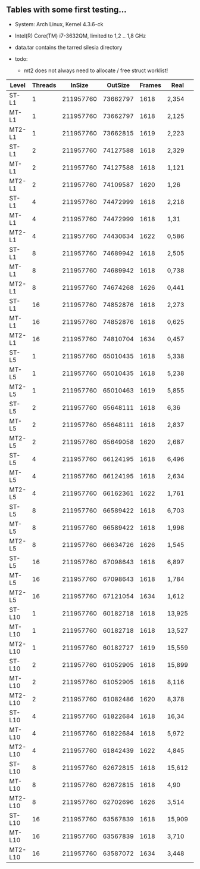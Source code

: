 
## Tables with some first testing...

 - System: Arch Linux, Kernel 4.3.6-ck
 - Intel(R) Core(TM) i7-3632QM, limited to 1,2 .. 1,8 GHz
 - data.tar contains the tarred silesia directory
 
 - todo:
   - mt2 does not always need to allocate / free struct worklist!

Level|Threads|InSize|OutSize|Frames|Real|User|Sys|MaxMem
-----|-------|------|-------|------|----|----|---|-------
ST-L1|1|211957760|73662797|1618|2,354|2,304|0,43|2504
MT-L1|1|211957760|73662797|1618|2,125|1,448|0,2|2772
MT2-L1|1|211957760|73662815|1619|2,223|2,163|0,55|2688
ST-L1|2|211957760|74127588|1618|2,329|2,282|0,42|3772
MT-L1|2|211957760|74127588|1618|1,121|1,354|0,8|3636
MT2-L1|2|211957760|74109587|1620|1,26|2,11|0,32|4076
ST-L1|4|211957760|74472999|1618|2,218|2,174|0,39|5856
MT-L1|4|211957760|74472999|1618|1,31|1,644|0,8|5980
MT2-L1|4|211957760|74430634|1622|0,586|2,277|0,49|7156
ST-L1|8|211957760|74689942|1618|2,505|2,444|0,54|10452
MT-L1|8|211957760|74689942|1618|0,738|2,228|0,20|10732
MT2-L1|8|211957760|74674268|1626|0,441|3,385|0,38|13208
ST-L1|16|211957760|74852876|1618|2,273|2,211|0,58|19420
MT-L1|16|211957760|74852876|1618|0,625|2,599|0,35|19832
MT2-L1|16|211957760|74810704|1634|0,457|3,513|0,50|28828
ST-L5|1|211957760|65010435|1618|5,338|5,265|0,60|4140
MT-L5|1|211957760|65010435|1618|5,238|4,599|0,2|4300
MT2-L5|1|211957760|65010463|1619|5,855|5,786|0,50|4172
ST-L5|2|211957760|65648111|1618|6,36|5,962|0,56|6908
MT-L5|2|211957760|65648111|1618|2,837|4,687|0,4|7044
MT2-L5|2|211957760|65649058|1620|2,687|5,321|0,40|7380
ST-L5|4|211957760|66124195|1618|6,496|6,438|0,44|12492
MT-L5|4|211957760|66124195|1618|2,634|6,584|0,5|12652
MT2-L5|4|211957760|66162361|1622|1,761|6,944|0,64|13564
ST-L5|8|211957760|66589422|1618|6,703|6,630|0,55|23648
MT-L5|8|211957760|66589422|1618|1,998|10,514|0,18|23864
MT2-L5|8|211957760|66634726|1626|1,545|12,2|0,69|25824
ST-L5|16|211957760|67098643|1618|6,897|6,814|0,64|45800
MT-L5|16|211957760|67098643|1618|1,784|11,222|0,36|46244
MT2-L5|16|211957760|67121054|1634|1,612|12,489|0,70|54876
ST-L10|1|211957760|60182718|1618|13,925|13,827|0,58|14548
MT-L10|1|211957760|60182718|1618|13,527|13,28|0,4|14236
MT2-L10|1|211957760|60182727|1619|15,559|15,460|0,50|14420
ST-L10|2|211957760|61052905|1618|15,899|15,802|0,55|27220
MT-L10|2|211957760|61052905|1618|8,116|14,904|0,7|27140
MT2-L10|2|211957760|61082486|1620|8,378|16,646|0,59|28032
ST-L10|4|211957760|61822684|1618|16,34|15,929|0,65|53076
MT-L10|4|211957760|61822684|1618|5,972|18,506|0,11|53008
MT2-L10|4|211957760|61842439|1622|4,845|19,204|0,72|54276
ST-L10|8|211957760|62672815|1618|15,612|15,498|0,68|104676
MT-L10|8|211957760|62672815|1618|4,90|25,441|0,25|105016
MT2-L10|8|211957760|62702696|1626|3,514|27,378|0,89|108696
ST-L10|16|211957760|63567839|1618|15,909|15,770|0,90|207260
MT-L10|16|211957760|63567839|1618|3,710|25,571|0,46|208068
MT2-L10|16|211957760|63587072|1634|3,448|26,718|0,76|213732
